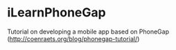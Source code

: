 iLearnPhoneGap
==============

Tutorial on developing a mobile app based on PhoneGap (http://coenraets.org/blog/phonegap-tutorial/)